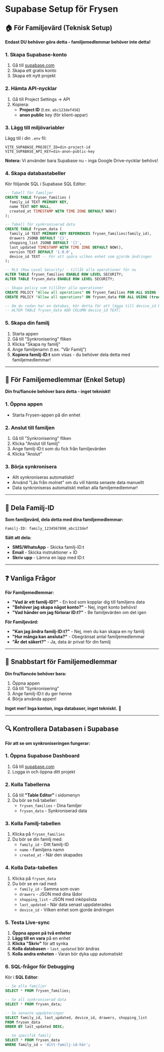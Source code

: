 # Supabase Setup för Frysen

## 🏠 För Familjevärd (Teknisk Setup)

**Endast DU behöver göra detta - familjemedlemmar behöver inte detta!**

### 1. Skapa Supabase-konto

1. Gå till [supabase.com](https://supabase.com)
2. Skapa ett gratis konto
3. Skapa ett nytt projekt

### 2. Hämta API-nycklar

1. Gå till Project Settings → API
2. Kopiera:
   - **Project ID** (t.ex. `abc123def456`)
   - **anon public** key (för klient-appar)

### 3. Lägg till miljövariabler

Lägg till i din `.env` fil:

```env
VITE_SUPABASE_PROJECT_ID=din-project-id
VITE_SUPABASE_API_KEY=din-anon-public-key
```

**Notera:** Vi använder bara Supabase nu - inga Google Drive-nycklar behövs!

### 4. Skapa databastabeller

Kör följande SQL i Supabase SQL Editor:

```sql
-- Tabell för familjer
CREATE TABLE frysen_families (
  family_id TEXT PRIMARY KEY,
  name TEXT NOT NULL,
  created_at TIMESTAMP WITH TIME ZONE DEFAULT NOW()
);

-- Tabell för synkroniserad data
CREATE TABLE frysen_data (
  family_id TEXT PRIMARY KEY REFERENCES frysen_families(family_id),
  drawers JSONB DEFAULT '{}',
  shopping_list JSONB DEFAULT '[]',
  last_updated TIMESTAMP WITH TIME ZONE DEFAULT NOW(),
  version TEXT DEFAULT '1.0.0',
  device_id TEXT -- För att spåra vilken enhet som gjorde ändringen
);

-- RLS (Row Level Security) - tillåt alla operationer för nu
ALTER TABLE frysen_families ENABLE ROW LEVEL SECURITY;
ALTER TABLE frysen_data ENABLE ROW LEVEL SECURITY;

-- Skapa policy som tillåter alla operationer
CREATE POLICY "Allow all operations" ON frysen_families FOR ALL USING (true);
CREATE POLICY "Allow all operations" ON frysen_data FOR ALL USING (true);

-- Om du redan har en databas, kör detta för att lägga till device_id kolumn:
-- ALTER TABLE frysen_data ADD COLUMN device_id TEXT;
```

### 5. Skapa din familj

1. Starta appen
2. Gå till "Synkronisering" fliken
3. Klicka "Skapa ny familj"
4. Ange familjenamn (t.ex. "Vår Familj")
5. **Kopiera familj-ID:t** som visas - du behöver dela detta med familjemedlemmar!

---

## 👥 För Familjemedlemmar (Enkel Setup)

**Din fru/fiancée behöver bara detta - inget tekniskt!**

### 1. Öppna appen

- Starta Frysen-appen på din enhet

### 2. Anslut till familjen

1. Gå till "Synkronisering" fliken
2. Klicka "Anslut till familj"
3. Ange familj-ID:t som du fick från familjevärden
4. Klicka "Anslut"

### 3. Börja synkronisera

- Allt synkroniseras automatiskt!
- Använd "Läs från molnet" om du vill hämta senaste data manuellt
- Data synkroniseras automatiskt mellan alla familjemedlemmar!

---

## 📱 Dela Familj-ID

**Som familjevärd, dela detta med dina familjemedlemmar:**

```
Familj-ID: family_1234567890_abc123def
```

**Sätt att dela:**

- **SMS/WhatsApp** - Skicka familj-ID:t
- **Email** - Skicka instruktioner + ID
- **Skriv upp** - Lämna en lapp med ID:t

---

## ❓ Vanliga Frågor

**För Familjemedlemmar:**

- **"Vad är ett familj-ID?"** - En kod som kopplar dig till familjens data
- **"Behöver jag skapa något konto?"** - Nej, inget konto behövs!
- **"Vad händer om jag förlorar ID:t?"** - Be familjevärden om det igen

**För Familjevärd:**

- **"Kan jag ändra familj-ID:t?"** - Nej, men du kan skapa en ny familj
- **"Hur många kan ansluta?"** - Obegränsat antal familjemedlemmar
- **"Är det säkert?"** - Ja, data är privat för din familj

---

## 🎯 Snabbstart för Familjemedlemmar

**Din fru/fiancée behöver bara:**

1. Öppna appen
2. Gå till "Synkronisering"
3. Ange familj-ID:t du ger henne
4. Börja använda appen!

**Inget mer! Inga konton, inga databaser, inget tekniskt.** 🎉

---

## 🔍 Kontrollera Databasen i Supabase

**För att se om synkroniseringen fungerar:**

### 1. Öppna Supabase Dashboard

1. Gå till [supabase.com](https://supabase.com)
2. Logga in och öppna ditt projekt

### 2. Kolla Tabellerna

1. Gå till **"Table Editor"** i sidomenyn
2. Du bör se två tabeller:
   - `frysen_families` - Dina familjer
   - `frysen_data` - Synkroniserad data

### 3. Kolla Familj-tabellen

1. Klicka på `frysen_families`
2. Du bör se din familj med:
   - `family_id` - Ditt familj-ID
   - `name` - Familjens namn
   - `created_at` - När den skapades

### 4. Kolla Data-tabellen

1. Klicka på `frysen_data`
2. Du bör se en rad med:
   - `family_id` - Samma som ovan
   - `drawers` - JSON med dina lådor
   - `shopping_list` - JSON med inköpslista
   - `last_updated` - När data senast uppdaterades
   - `device_id` - Vilken enhet som gjorde ändringen

### 5. Testa Live-sync

1. **Öppna appen på två enheter**
2. **Lägg till en vara** på en enhet
3. **Klicka "Skriv"** för att synka
4. **Kolla databasen** - `last_updated` bör ändras
5. **Kolla andra enheten** - Varan bör dyka upp automatiskt

### 6. SQL-frågor för Debugging

Kör i **SQL Editor**:

```sql
-- Se alla familjer
SELECT * FROM frysen_families;

-- Se all synkroniserad data
SELECT * FROM frysen_data;

-- Se senaste uppdateringar
SELECT family_id, last_updated, device_id, drawers, shopping_list
FROM frysen_data
ORDER BY last_updated DESC;

-- Se specifik familj
SELECT * FROM frysen_data
WHERE family_id = 'ditt-familj-id-här';
```